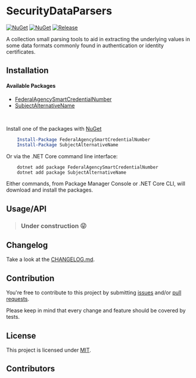 # SecurityDataParsers

[![NuGet](https://img.shields.io/nuget/dt/__.svg)](https://www.nuget.org/packages/__) [![NuGet](https://img.shields.io/nuget/vpre/__.svg)](https://www.nuget.org/packages/__) [![Release](https://github.com/josh-hemphill/SecurityDataParsers/actions/workflows/release.yml/badge.svg)](https://github.com/josh-hemphill/SecurityDataParsers/actions/workflows/release.yml)

A collection small parsing tools to aid in extracting the underlying values in some data formats commonly found in authentication or identity certificates.

<!-- cspell: disable bracketsstartstop -->

## Installation

#### Available Packages

  - [FederalAgencySmartCredentialNumber](https://www.nuget.org/packages/)
  - [SubjectAlternativeName](https://www.nuget.org/packages/)

<br />

Install one of the packages with [NuGet](https://www.nuget.org/)

```powershell
    Install-Package FederalAgencySmartCredentialNumber
    Install-Package SubjectAlternativeName
```

Or via the .NET Core command line interface:

```shell
    dotnet add package FederalAgencySmartCredentialNumber
    dotnet add package SubjectAlternativeName
```

Either commands, from Package Manager Console or .NET Core CLI, will download and install the packages.

## Usage/API

>
> ### Under construction 😜
>

## Changelog

Take a look at the [CHANGELOG.md](https://github.com/josh-hemphill/SecurityDataParsers/tree/latest/CHANGELOG.md).

## Contribution

You're free to contribute to this project by submitting [issues](https://github.com/josh-hemphill/SecurityDataParsers/issues) and/or [pull requests](https://github.com/josh-hemphill/SecurityDataParsers/pulls).

Please keep in mind that every change and feature should be covered by
tests.

## License

This project is licensed under [MIT](https://github.com/josh-hemphill/SecurityDataParsers/blob/latest/LICENSE).

## Contributors

<!-- ALL-CONTRIBUTORS-LIST:START - Do not remove or modify this section -->
<!-- ALL-CONTRIBUTORS-LIST:END -->
